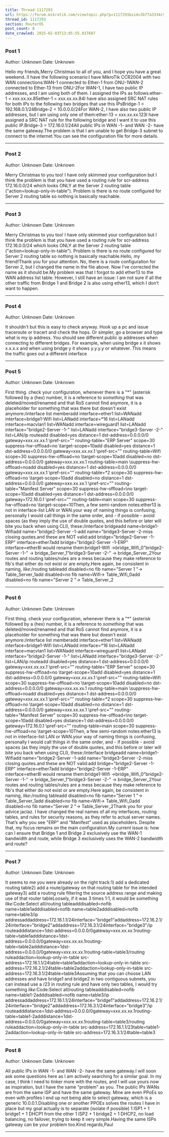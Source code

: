 ```yaml
---
title: Thread-1117293
url: https://forum.mikrotik.com/viewtopic.php?p=1117293&sid=3b77a3334c914448dbbc02bfdff4c3aa#p1117293
thread_id: 1117293
section: RouterOS
post_count: 8
date_crawled: 2025-02-03T13:05:55.037697
---
```


### Post 1
Author: Unknown
Date: Unknown

Hello my friends,Merry Christmas to all of you, and I hope you have a great weekend..!I have the following scenario:I have MikroTik CCR2004 with two WAN connections:WAN-1 connected to Ether-1 from ONU-1WAN-2 connected to Ether-13 from ONU-2For WAN-1, I have two public IP addresses, and I am using both of them. I assigned the IPs as follows:ether-1 = xxx.xx.xx.85ether-1 = xxx.xx.xx.84I have also assigned SRC NAT rules for both IPs to the following two bridges that use this IPsBridge-1 = 192.168.0.1/24Bridge-2 = 10.0.0.0/24For WAN-2, I have also two public IP addresses, but I am using only one of them:ether-13 = xxx.xx.xx.123I have assigned a SRC NAT rule for the following bridge and I want it to use this public IP.Bridge-3 = 172.16.0.1/24All public IPs in WAN -1- and WAN -2- have the same gateway.The problem is that I am unable to get Bridge-3 subnet to connect to the internet.You can see the configuration file for more details.

---
### Post 2
Author: Unknown
Date: Unknown

Merry Christmas to you too! I have only skimmed your configuration but I think the problem is that you have used a routing rule for scr-address 172.16.0.0/24 which looks ONLY at the Server 2 routing table ("action=lookup-only-in-table"). Problem is there is no route configured for Server 2 routing table so nothing is basically reachable.

---
### Post 3
Author: Unknown
Date: Unknown

Merry Christmas to you too! I have only skimmed your configuration but I think the problem is that you have used a routing rule for scr-address 172.16.0.0/24 which looks ONLY at the Server 2 routing table ("action=lookup-only-in-table"). Problem is there is no route configured for Server 2 routing table so nothing is basically reachable.Hello, my friend!Thank you for your attention. No, there is a route configuration for Server 2, but I changed the name in the file above. Now I’ve corrected the name as it should be.My problem was that I forgot to add ether13 to the WAN address list table. However, I still have an issue: I am not sure if all the other traffic from Bridge 1 and Bridge 2 is also using ether13, which I don’t want to happen.

---
### Post 4
Author: Unknown
Date: Unknown

It shouldn't but this is easy to check anyway. Hook up a pc and issue traceroute or tracert and check the hops. Or simpler, go a browser and type what is my ip address. You should see different public ip addresses when connecting to different bridges. For example, when using bridge x it shows x.x.x.x and when using bridge y it shows y.y.y.y or whatever. This means the traffic goes out a different interface

---
### Post 5
Author: Unknown
Date: Unknown

First thing. check your configuration, whenever there is a "*" (asterisk followed by a (hex) number, it is a reference to *something* that was deleted/moved/renamed and that RoS cannot find anymore, it is a placeholder for something that was there but doesn't exist anymore:/interface list memberadd interface=ether1 list=WANadd interface=bridge1-Wifi list=LANadd interface=*16 list=LANadd interface=macvlan1 list=WANadd interface=wireguard1 list=LANadd interface="bridge2-Server -1-" list=LANadd interface="bridge3-Server -2-" list=LAN/ip routeadd disabled=yes distance=1 dst-address=0.0.0.0/0 gateway=xxx.xx.xx.1 \pref-src="" routing-table="ERP Server" scope=30 suppress-hw-offload=no \target-scope=10add disabled=yes distance=1 dst-address=0.0.0.0/0 gateway=xxx.xx.xx.1 \pref-src="" routing-table=Wifi scope=30 suppress-hw-offload=no \target-scope=10add disabled=no dst-address=0.0.0.0/0 gateway=xxx.xx.xx.1 routing-table=main \suppress-hw-offload=noadd disabled=yes distance=1 dst-address=0.0.0.0/0 gateway=xxx.xx.xx.1 \pref-src="" routing-table=*2 scope=30 suppress-hw-offload=no \target-scope=10add disabled=no distance=1 dst-address=0.0.0.0/0 gateway=xxx.xx.xx.1 \pref-src="" routing-table="Manifest Server" scope=30 suppress-hw-offload=\no target-scope=10add disabled=yes distance=1 dst-address=0.0.0.0/0 gateway=172.16.0.1 \pref-src="" routing-table=main scope=30 suppress-hw-offload=no \target-scope=10Then, a few semi-random notes:ether13 is not in interface-list LAN or WAN.your way of naming things is confusing, personally I would call things in the same order, and - if possible - avoid spaces (as they imply the use of double quotes, and this before or later will bite you back when using CLI), these:/interface bridgeadd name=bridge1-Wifiadd name="bridge2-Server -1-add name="bridge3-Server -2-miss closing quotes.and these are NOT valid:add bridge="bridge2-Server -1-ERP" interface=ether7add bridge="bridge2-Server -1-ERP" interface=ether8I would rename them:bridge1-Wifi ->bridge_Wifi_0"bridge2-Server -1-" -> bridge_Server_1"bridge3-Server -2-" -> bridge_Server_2Your routes and routing tables/rules are a mess because they make reference to fib's that either do not exist or are empty.Here again, be consistent in naming, *like*:/routing tableadd disabled=no fib name="Server 1 "-> Table_Server_1add disabled=no fib name=Wifi-> Table_Wifi_0add disabled=no fib name="Server 2 "-> Table_Server_2

---
### Post 6
Author: Unknown
Date: Unknown

First thing. check your configuration, whenever there is a "*" (asterisk followed by a (hex) number, it is a reference to *something* that was deleted/moved/renamed and that RoS cannot find anymore, it is a placeholder for something that was there but doesn't exist anymore:/interface list memberadd interface=ether1 list=WANadd interface=bridge1-Wifi list=LANadd interface=*16 list=LANadd interface=macvlan1 list=WANadd interface=wireguard1 list=LANadd interface="bridge2-Server -1-" list=LANadd interface="bridge3-Server -2-" list=LAN/ip routeadd disabled=yes distance=1 dst-address=0.0.0.0/0 gateway=xxx.xx.xx.1 \pref-src="" routing-table="ERP Server" scope=30 suppress-hw-offload=no \target-scope=10add disabled=yes distance=1 dst-address=0.0.0.0/0 gateway=xxx.xx.xx.1 \pref-src="" routing-table=Wifi scope=30 suppress-hw-offload=no \target-scope=10add disabled=no dst-address=0.0.0.0/0 gateway=xxx.xx.xx.1 routing-table=main \suppress-hw-offload=noadd disabled=yes distance=1 dst-address=0.0.0.0/0 gateway=xxx.xx.xx.1 \pref-src="" routing-table=*2 scope=30 suppress-hw-offload=no \target-scope=10add disabled=no distance=1 dst-address=0.0.0.0/0 gateway=xxx.xx.xx.1 \pref-src="" routing-table="Manifest Server" scope=30 suppress-hw-offload=\no target-scope=10add disabled=yes distance=1 dst-address=0.0.0.0/0 gateway=172.16.0.1 \pref-src="" routing-table=main scope=30 suppress-hw-offload=no \target-scope=10Then, a few semi-random notes:ether13 is not in interface-list LAN or WAN.your way of naming things is confusing, personally I would call things in the same order, and - if possible - avoid spaces (as they imply the use of double quotes, and this before or later will bite you back when using CLI), these:/interface bridgeadd name=bridge1-Wifiadd name="bridge2-Server -1-add name="bridge3-Server -2-miss closing quotes.and these are NOT valid:add bridge="bridge2-Server -1-ERP" interface=ether7add bridge="bridge2-Server -1-ERP" interface=ether8I would rename them:bridge1-Wifi ->bridge_Wifi_0"bridge2-Server -1-" -> bridge_Server_1"bridge3-Server -2-" -> bridge_Server_2Your routes and routing tables/rules are a mess because they make reference to fib's that either do not exist or are empty.Here again, be consistent in naming, *like*:/routing tableadd disabled=no fib name="Server 1 "-> Table_Server_1add disabled=no fib name=Wifi-> Table_Wifi_0add disabled=no fib name="Server 2 "-> Table_Server_2Thank you for your advice jaclaz. I have changed the real names of all my interfaces, routing tables, and rules for security reasons, as they refer to actual server names. That’s why you see "ERP" and "Manifest" used as placeholders. Despite that, my focus remains on the main configuration.My current issue is: how can I ensure that Bridge 1 and Bridge 2 exclusively use the WAN-1 bandwidth and route, while Bridge 3 exclusively uses the WAN-2 bandwidth and route?

---
### Post 7
Author: Unknown
Date: Unknown

It seems to me you were already on the right track:1) add a dedicated routing table2) add a route/gateway on that routing table for the intended gateway3) add a routing rule filtering the source address range and making use of that router tableLoosely, if it was 3 times 1:1, it would be something *like*:Code:Select all/routing tableadddisabled=nofib name=table1adddisabled=nofib name=table2adddisabled=nofib name=table3/ip addressaddaddress=172.16.1.1/24interface="bridge1"addaddress=172.16.2.1/24interface="bridge2"addaddress=172.16.3.1/24interface="bridge3"/ip routeadddistance=1dst-address=0.0.0.0/0gateway=xxx.xx.xx.1routing-table=table1adddistance=1dst-address=0.0.0.0/0gateway=xxx.xx.xx.1routing-table=table2adddistance=1dst-address=0.0.0.0/0gateway=xxx.xx.xx.1routing-table=table3/routing ruleaddaction=lookup-only-in-table src-address=172.16.1.1/24table=table1addaction=lookup-only-in-table src-address=172.16.2.1/24table=table2addaction=lookup-only-in-table src-address=172.16.3.1/24table=table3Assuming that you can choose LAN addresses and have bridge1 and bridge2 in two contiguous subnets, you can instead use a /23 in routing rule and have only two tables, I would try something *like*:Code:Select all/routing tableadddisabled=nofib name=table1-2adddisabled=nofib name=table3/ip addressaddaddress=172.16.1.1/24interface="bridge1"addaddress=172.16.2.1/24interface="bridge2"addaddress=172.16.3.1/24interface="bridge3"/ip routeadddistance=1dst-address=0.0.0.0/0gateway=xxx.xx.xx.1routing-table=table1-2adddistance=1dst-address=0.0.0.0/0gateway=xxx.xx.xx.1routing-table=table3/routing ruleaddaction=lookup-only-in-table src-address=172.16.1.1/23table=table1-2addaction=lookup-only-in-table src-address=172.16.3.1/24table=table3

---
### Post 8
Author: Unknown
Date: Unknown

All public IPs in WAN -1- and WAN -2- have the same gateway.I will soon ask some questions here as I am actively searching for a similar goal. In my case, I think I need to tinker more with the routes, and I will use yours now as inspiration, but I have the same "problem" as you. The public IPs WANs are from the same ISP and have the same gateway. Mine are even PPoEs so even with profiles I end up not being able to select gateway, which is a generic 10.0.0.1.Disabling one or another PPOEs solves the routes I have in place but my goal actually is to separate (isolate if possible) 1 ISP1 + 1 bridge1 + 1 DHCP1 from the other 1 ISP2 + 1 bridge2 + 1 DHCP2, no load balancing, no failover, trying to keep it very simple.Having the same ISPs gateway can be your problem too.Kind regards,Paul

---
